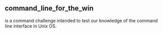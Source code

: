 ## command_line_for_the_win
is a command challenge intended to test our knowledge of the command line interface in Unix OS.
